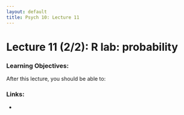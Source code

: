 ```yaml
---
layout: default
title: Psych 10: Lecture 11
---
```

# Lecture 11 (2/2): R lab: probability

### Learning Objectives:
After this lecture, you should be able to:

### Links:
* 
